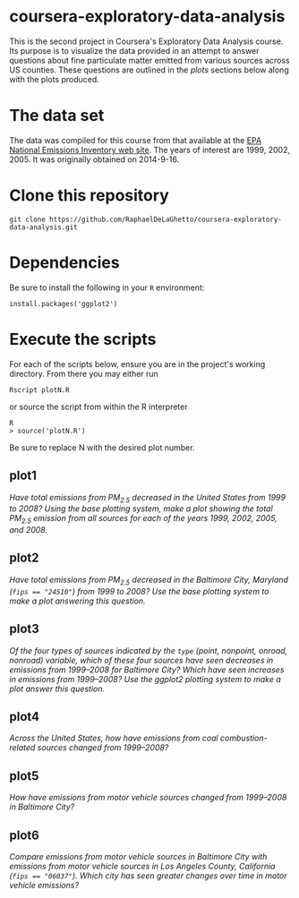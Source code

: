 coursera-exploratory-data-analysis
==================================

This is the second project in Coursera's Exploratory Data Analysis course. Its purpose is to 
visualize the data provided in an attempt to answer questions about fine particulate matter
emitted from various sources across US counties. These questions are outlined in the _plots_ 
sections below along with the plots produced.

# The data set

The data was compiled for this course from that available at the
[EPA National Emissions Inventory web site](http://www.epa.gov/ttn/chief/eiinformation.html). The years of
interest are 1999, 2002, 2005. It was originally obtained on 2014-9-16.


# Clone this repository

```
git clone https://github.com/RaphaelDeLaGhetto/coursera-exploratory-data-analysis.git
```

# Dependencies

Be sure to install the following in your `R` environment:

```
install.packages('ggplot2')
```

# Execute the scripts

For each of the scripts below, ensure you are in the project's working directory. From there you may either run

```
Rscript plotN.R
```

or source the script from within the R interpreter

```
R
> source('plotN.R')
```

Be sure to replace N with the desired plot number.

## plot1

_Have total emissions from PM<sub>2.5</sub> decreased in the United States from 1999 to 2008? Using the base plotting
system, make a plot showing the total PM<sub>2.5</sub> emission from all sources for each of the years 1999, 2002,
 2005, and 2008._

## plot2

_Have total emissions from PM<sub>2.5</sub> decreased in the Baltimore City, Maryland (`fips == "24510"`) from 1999 to 2008? Use
the base plotting system to make a plot answering this question._


## plot3

_Of the four types of sources indicated by the `type` (point, nonpoint, onroad, nonroad) variable, which of these four
sources have seen decreases in emissions from 1999–2008 for Baltimore City? Which have seen increases in emissions from
1999–2008? Use the ggplot2 plotting system to make a plot answer this question._


## plot4

_Across the United States, how have emissions from coal combustion-related sources changed from 1999–2008?_

## plot5

_How have emissions from motor vehicle sources changed from 1999–2008 in Baltimore City?_

## plot6

_Compare emissions from motor vehicle sources in Baltimore City with emissions from motor vehicle sources in Los Angeles
County, California (`fips == "06037"`). Which city has seen greater changes over time in motor vehicle emissions?_



